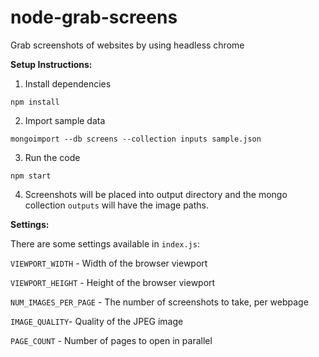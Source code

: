 # node-grab-screens
Grab screenshots of websites by using headless chrome

<b>Setup Instructions: </b>
1. Install dependencies

`npm install`


2. Import sample data

`mongoimport --db screens --collection inputs sample.json`


3. Run the code

`npm start`


4. Screenshots will be placed into output directory and the mongo collection `outputs` will have the image paths.


<b>Settings: </b>

There are some settings available in `index.js`:

`VIEWPORT_WIDTH` - Width of the browser viewport

`VIEWPORT_HEIGHT` - Height of the browser viewport

`NUM_IMAGES_PER_PAGE` - The number of screenshots to take, per webpage

`IMAGE_QUALITY`- Quality of the JPEG image

`PAGE_COUNT` - Number of pages to open in parallel
